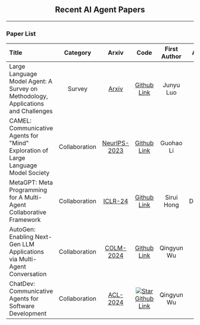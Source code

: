 <div align="center">
  <h2><b> Recent AI Agent Papers </b></h2>
</div>

---

### Paper List

| **Title**                                                                          | **Category**  |                    **Arxiv**                     |                                                                                        **Code**                                                                                        | **First Author** | **Affiliations** | **Release Date** |
| :--------------------------------------------------------------------------------- | :-----------: | :----------------------------------------------: | :------------------------------------------------------------------------------------------------------------------------------------------------------------------------------------: | :--------------: | :--------------: | :--------------: |
| Large Language Model Agent: A Survey on Methodology, Applications and Challenges   |    Survey     |    [Arxiv](https://arxiv.org/abs/2503.21460)     |                                                            [Github Link](https://github.com/luo-junyu/Awesome-Agent-Papers)                                                            |    Junyu Luo     |       PKU        |   27-Mar-2025    |
| CAMEL: Communicative Agents for "Mind" Exploration of Large Language Model Society | Collaboration | [NeurIPS-2023](https://arxiv.org/abs/2303.17760) |                                                                    [Github Link](https://github.com/camel-ai/camel)                                                                    |    Guohao Li     |      KAUST       |   31-Mar-2023    |
| MetaGPT: Meta Programming for A Multi-Agent Collaborative Framework                | Collaboration |   [ICLR-24](https://arxiv.org/abs/2308.00352)    |                                                               [Github Link](https://github.com/FoundationAgents/MetaGPT)                                                               |    Sirui Hong    |    DeepWisdom    |    1-Aug-2023    |
| AutoGen: Enabling Next-Gen LLM Applications via Multi-Agent Conversation           | Collaboration |  [COLM-2024](https://arxiv.org/abs/2308.08155)   |                                                                  [Github Link](https://github.com/microsoft/autogen)                                                                   |    Qingyun Wu    |    Microsoft     |   16-Aug-2023    |
| ChatDev: Communicative Agents for Software Development                             | Collaboration |   [ACL-2024](https://arxiv.org/abs/2307.07924)   | [![Star](https://img.shields.io/github/stars/horseee/CoT-Valve.svg?style=social&label=Star)](https://github.com/OpenBMB/ChatDev)<br> [Github Link](https://github.com/OpenBMB/ChatDev) |    Qingyun Wu    |     Tsinghua     |   16-Jul-2023    |
